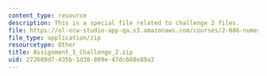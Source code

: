 ```yaml
---
content_type: resource
description: This is a special file related to challenge 2 files.
file: https://ol-ocw-studio-app-qa.s3.amazonaws.com/courses/2-086-numerical-computation-for-mechanical-engineers-spring-2013/272689d7435b1d38809e47dc668e89a3_Assignment_1_Challenge_2.zip
file_type: application/zip
resourcetype: Other
title: Assignment_1_Challenge_2.zip
uid: 272689d7-435b-1d38-809e-47dc668e89a3
---
```

